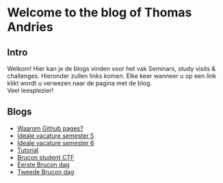 # Welcome to the blog of Thomas Andries

## Intro

Welkom! Hier kan je de blogs vinden voor het vak Seminars, study visits & challenges. Hieronder zullen links komen. Elke keer wanneer u op een link klikt wordt u verwezen naar de pagina met de blog.
<br/>
Veel leesplezier!

## Blogs

- <a href="/github.html">Waarom Github pages?</a>
- <a href="/vacature.html">Ideale vacature semester 5</a>
- <a href="/vacatureSemester6.html">Ideale vacature semester 6</a>
- <a href="/tutorial.html">Tutorial</a>
- <a href="/student_ctf.html">Brucon student CTF</a>
- <a href="/Brucon_dag1.html">Eerste Brucon dag</a>
- <a href="/Brucon_dag2.html">Tweede Brucon dag</a>

